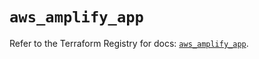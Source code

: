 # `aws_amplify_app`

Refer to the Terraform Registry for docs: [`aws_amplify_app`](https://registry.terraform.io/providers/hashicorp/aws/5.32.0/docs/resources/amplify_app).
